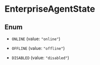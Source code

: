 

# EnterpriseAgentState

## Enum


* `ONLINE` (value: `"online"`)

* `OFFLINE` (value: `"offline"`)

* `DISABLED` (value: `"disabled"`)



